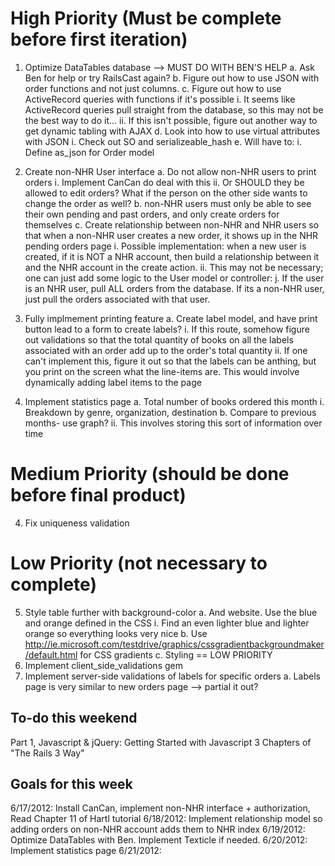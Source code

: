 # High Priority (Must be complete before first iteration)

1. Optimize DataTables database --> MUST DO WITH BEN'S HELP
  a. Ask Ben for help or try RailsCast again?
  b. Figure out how to use JSON with order functions and not just columns.
  c. Figure out how to use ActiveRecord queries with functions if it's possible
    i. It seems like ActiveRecord queries pull straight from the database, so this may not be the best way to do it...
    ii. If this isn't possible, figure out another way to get dynamic tabling with AJAX
  d. Look into how to use virtual attributes with JSON
    i. Check out SO and serializeable_hash
  e. Will have to:
    i. Define as_json for Order model

2. Create non-NHR User interface
  a. Do not allow non-NHR users to print orders
    i. Implement CanCan do deal with this
    ii. Or SHOULD they be allowed to edit orders? What if the person on the other side wants to change the order as well?
  b. non-NHR users must only be able to see their own pending and past orders, and only create orders for themselves
  c. Create relationship between non-NHR and NHR users so that when a non-NHR user creates a new order, it shows up in
     the NHR pending orders page
     i. Possible implementation: when a new user is created, if it is NOT a NHR account, then build a relationship
     between it and the NHR account in the create action.
     ii. This may not be necessary; one can just add some logic to the User model or controller:
       j. If the user is an NHR user, pull ALL orders from the database. If its a non-NHR user, just pull the orders
       associated with that user.

3. Fully implmement printing feature
  a. Create label model, and have print button lead to a form to create labels?
    i. If this route, somehow figure out validations so that the total quantity of books on all the labels associated with an order add up to the order's total quantity
    ii. If one can't implement this, figure it out so that the labels can be anthing, but you print on the screen what the line-items are. This would involve dynamically adding label items to the page

4. Implement statistics page
  a. Total number of books ordered this month
    i. Breakdown by genre, organization, destination
  b. Compare to previous months- use graph?
    ii. This involves storing this sort of information over time

# Medium Priority (should be done before final product)

4. Fix uniqueness validation

# Low Priority (not necessary to complete)

5. Style table further with background-color
  a. And website. Use the blue and orange defined in the CSS
    i. Find an even lighter blue and lighter orange so everything looks very nice
  b. Use http://ie.microsoft.com/testdrive/graphics/cssgradientbackgroundmaker/default.html for CSS gradients
  c. Styling == LOW PRIORITY
6. Implement client_side_validations gem
7. Implement server-side validations of labels for specific orders
  a. Labels page is very similar to new orders page --> partial it out?


## To-do this weekend

Part 1, Javascript & jQuery: Getting Started with Javascript
3 Chapters of "The Rails 3 Way"

## Goals for this week 
6/17/2012: Install CanCan, implement non-NHR interface + authorization, Read Chapter 11 of Hartl tutorial
6/18/2012: Implement relationship model so adding orders on non-NHR account adds them to NHR index
6/19/2012: Optimize DataTables with Ben. Implement Texticle if needed.
6/20/2012: Implement statistics page
6/21/2012: 
